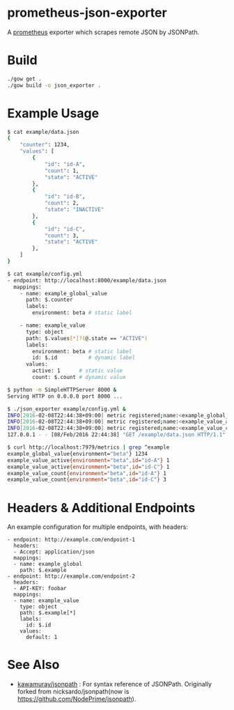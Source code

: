 prometheus-json-exporter
========================

A [prometheus](https://prometheus.io/) exporter which scrapes remote JSON by JSONPath.

Build
=====
```sh
./gow get .
./gow build -o json_exporter .
```

Example Usage
=============
```sh
$ cat example/data.json
{
    "counter": 1234,
    "values": [
        {
            "id": "id-A",
            "count": 1,
            "state": "ACTIVE"
        },
        {
            "id": "id-B",
            "count": 2,
            "state": "INACTIVE"
        },
        {
            "id": "id-C",
            "count": 3,
            "state": "ACTIVE"
        },
    ]
}

$ cat example/config.yml
- endpoint: http://localhost:8000/example/data.json
  mappings:
    - name: example_global_value
      path: $.counter
      labels:
        environment: beta # static label

    - name: example_value
      type: object
      path: $.values[*]?(@.state == "ACTIVE")
      labels:
        environment: beta # static label
        id: $.id          # dynamic label
      values:
        active: 1      # static value
        count: $.count # dynamic value

$ python -m SimpleHTTPServer 8000 &
Serving HTTP on 0.0.0.0 port 8000 ...

$ ./json_exporter example/config.yml &
INFO[2016-02-08T22:44:38+09:00] metric registered;name:<example_global_value>
INFO[2016-02-08T22:44:38+09:00] metric registered;name:<example_value_active>
INFO[2016-02-08T22:44:38+09:00] metric registered;name:<example_value_count>
127.0.0.1 - - [08/Feb/2016 22:44:38] "GET /example/data.json HTTP/1.1" 200 -

$ curl http://localhost:7979/metrics | grep ^example
example_global_value{environment="beta"} 1234
example_value_active{environment="beta",id="id-A"} 1
example_value_active{environment="beta",id="id-C"} 1
example_value_count{environment="beta",id="id-A"} 1
example_value_count{environment="beta",id="id-C"} 3
```

Headers & Additional Endpoints
=============
An example configuration for multiple endpoints, with headers:

```
- endpoint: http://example.com/endpoint-1
  headers:
  - Accept: application/json
  mappings:
  - name: example_global
    path: $.example
- endpoint: http://example.com/endpoint-2
  headers:
  - API-KEY: foobar
  mappings:
  - name: example_value
    type: object
    path: $.example[*]
    labels:
      id: $.id
    values:
      default: 1
```

See Also
========
- [kawamuray/jsonpath](https://github.com/kawamuray/jsonpath#path-syntax) : For syntax reference of JSONPath.
  Originally forked from nicksardo/jsonpath(now is https://github.com/NodePrime/jsonpath).
